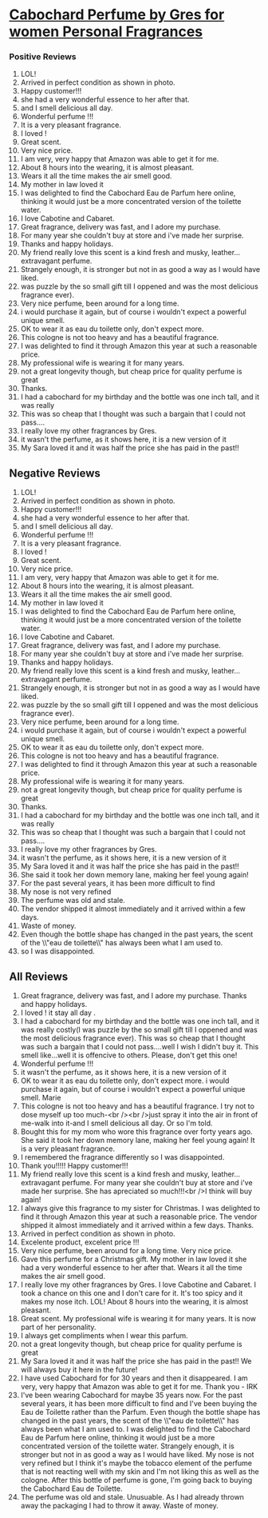 # [Cabochard Perfume by Gres for women Personal Fragrances](https://products.checkmycream.com/products/Cabochard-Perfume-by-Gres-for-women-Personal-Fragrances.html)

### Positive Reviews

<ol>
      <li>LOL!</li>
      <li>Arrived in perfect condition as shown in photo.</li>
      <li>Happy customer!!!</li>
      <li>she had a very wonderful essence to her after that.</li>
      <li>and I smell delicious all day.  </li>
      <li>Wonderful perfume !!!</li>
      <li>It is a very pleasant fragrance.</li>
      <li>I loved !</li>
      <li>Great scent.</li>
      <li>Very nice price.</li>
      <li>I am very, very happy that Amazon was able to get it for me.</li>
      <li>About 8 hours into the wearing, it is almost pleasant.</li>
      <li>Wears it all the time makes the air smell good.</li>
      <li>My mother in law loved it</li>
      <li>I was delighted to find the Cabochard Eau de Parfum here online, thinking it would just be a more concentrated version of the toilette water.  </li>
      <li>I love Cabotine and Cabaret.</li>
      <li>Great fragrance, delivery was fast, and I adore my purchase.  </li>
      <li>For many year she couldn&#x27;t buy at store and i&#x27;ve made her surprise.</li>
      <li>Thanks and happy holidays.</li>
      <li>My friend really love this scent is a kind fresh and musky, leather... extravagant perfume.</li>
      <li>Strangely enough, it is stronger but not in as good a way as I would have liked.  </li>
      <li>was puzzle by the so small gift till I oppened and was the most delicious fragrance ever).  </li>
      <li>Very nice perfume, been around for a long time.</li>
      <li>i would purchase it again, but of course i wouldn&#x27;t expect a powerful unique smell.  </li>
      <li>OK to wear it as eau du toilette only, don&#x27;t expect more.</li>
      <li>This cologne is not too heavy and has a beautiful fragrance.  </li>
      <li>I was delighted to find it through Amazon this year at such a reasonable price.</li>
      <li>My professional wife is wearing it for many years.</li>
      <li>not a great longevity though, but cheap price for quality perfume is great</li>
      <li>Thanks.</li>
      <li>I had a cabochard for my birthday and the bottle was one inch tall, and it was really</li>
      <li>This was so cheap that I thought was such a bargain that I could not pass....</li>
      <li>I really love my other fragrances by Gres.</li>
      <li>it wasn&#x27;t the perfume, as it shows here, it is a new version of it</li>
      <li>My Sara loved it and it was half the price she has paid in the past!!</li>
</ol>


<h2>Negative Reviews</h2>
<ol>
<li> LOL!</li>
<li> Arrived in perfect condition as shown in photo.</li>
<li> Happy customer!!!</li>
<li> she had a very wonderful essence to her after that.</li>
<li> and I smell delicious all day.  </li>
<li> Wonderful perfume !!!</li>
<li> It is a very pleasant fragrance.</li>
<li> I loved !</li>
<li> Great scent.</li>
<li> Very nice price.</li>
<li> I am very, very happy that Amazon was able to get it for me.</li>
<li> About 8 hours into the wearing, it is almost pleasant.</li>
<li> Wears it all the time makes the air smell good.</li>
<li> My mother in law loved it</li>
<li> I was delighted to find the Cabochard Eau de Parfum here online, thinking it would just be a more concentrated version of the toilette water.  </li>
<li> I love Cabotine and Cabaret.</li>
<li> Great fragrance, delivery was fast, and I adore my purchase.  </li>
<li> For many year she couldn&#x27;t buy at store and i&#x27;ve made her surprise.</li>
<li> Thanks and happy holidays.</li>
<li> My friend really love this scent is a kind fresh and musky, leather... extravagant perfume.</li>
<li> Strangely enough, it is stronger but not in as good a way as I would have liked.  </li>
<li> was puzzle by the so small gift till I oppened and was the most delicious fragrance ever).  </li>
<li> Very nice perfume, been around for a long time.</li>
<li> i would purchase it again, but of course i wouldn&#x27;t expect a powerful unique smell.  </li>
<li> OK to wear it as eau du toilette only, don&#x27;t expect more.</li>
<li> This cologne is not too heavy and has a beautiful fragrance.  </li>
<li> I was delighted to find it through Amazon this year at such a reasonable price.</li>
<li> My professional wife is wearing it for many years.</li>
<li> not a great longevity though, but cheap price for quality perfume is great</li>
<li> Thanks.</li>
<li> I had a cabochard for my birthday and the bottle was one inch tall, and it was really</li>
<li> This was so cheap that I thought was such a bargain that I could not pass....</li>
<li> I really love my other fragrances by Gres.</li>
<li> it wasn&#x27;t the perfume, as it shows here, it is a new version of it</li>
<li> My Sara loved it and it was half the price she has paid in the past!!</li>
<li> She said it took her down memory lane, making her feel young again!  </li>
<li> For the past several years, it has been more difficult to find</li>
<li> My nose is not very refined</li>
<li> The perfume was old and stale.  </li>
<li> The vendor shipped it almost immediately and it arrived within a few days.</li>
<li> Waste of money.</li>
<li> Even though the bottle shape has changed in the past years, the scent of the \\&quot;eau de toilette\\&quot; has always been what I am used to.  </li>
<li> so I was disappointed.</li>
</ol>

<h2>All Reviews</h2>

<ol>
    <li> Great fragrance, delivery was fast, and I adore my purchase.  Thanks and happy holidays.</li>
    <li> I loved ! it stay all day .</li>
    <li> I had a cabochard for my birthday and the bottle was one inch tall, and it was really costly(I was puzzle by the so small gift till I oppened and was the most delicious fragrance ever).  This was so cheap that I thought was such a bargain that I could not pass....well I wish I didn&#x27;t buy it.  This smell like...well it is offencive to others.  Please, don&#x27;t get this one!</li>
    <li> Wonderful perfume !!!</li>
    <li> it wasn&#x27;t the perfume, as it shows here, it is a new version of it</li>
    <li> OK to wear it as eau du toilette only, don&#x27;t expect more. i would purchase it again, but of course i wouldn&#x27;t expect a powerful unique smell.  Marie</li>
    <li> This cologne is not too heavy and has a beautiful fragrance.  I try not to dose myself up too much-&lt;br /&gt;&lt;br /&gt;just spray it into the air in front of me-walk into it-and I smell delicious all day.  Or so I&#x27;m told.</li>
    <li> Bought this for my mom who wore this fragrance over forty years ago.  She said it took her down memory lane, making her feel young again!  It is a very pleasant fragrance.</li>
    <li> I remembered the fragrance differently so I was disappointed.</li>
    <li> Thank you!!!!! Happy customer!!!</li>
    <li> My friend really love this scent is a kind fresh and musky, leather... extravagant perfume. For many year she couldn&#x27;t buy at store and i&#x27;ve made her surprise. She has apreciated so much!!!&lt;br /&gt;I think will buy again!</li>
    <li> I always give this fragrance to my sister for Christmas. I was delighted to find it through Amazon this year at such a reasonable price. The vendor shipped it almost immediately and it arrived within a few days. Thanks.</li>
    <li> Arrived in perfect condition as shown in photo.</li>
    <li> Excelente product, excelent price !!!</li>
    <li> Very nice perfume, been around for a long time. Very nice price.</li>
    <li> Gave this perfume for a Christmas gift. My mother in law loved it she had a very wonderful essence to her after that. Wears it all the time makes the air smell good.</li>
    <li> I really love my other fragrances by Gres. I love Cabotine and Cabaret. I took a chance on this one and I don&#x27;t care for it. It&#x27;s too spicy and it makes my nose itch. LOL! About 8 hours into the wearing, it is almost pleasant.</li>
    <li> Great scent. My professional wife is wearing it for many years. It is now part of her personality.</li>
    <li> I always get compliments when I wear this parfum.</li>
    <li> not a great longevity though, but cheap price for quality perfume is great</li>
    <li> My Sara loved it and it was half the price she has paid in the past!! We will always buy it here in the future!</li>
    <li> I have used Cabochard for for 30 years and then it disappeared. I am very, very happy that Amazon was able to get it for me. Thank you - IRK</li>
    <li> I&#x27;ve been wearing Cabochard for maybe 35 years now.  For the past several years, it has been more difficult to find and I&#x27;ve been buying the Eau de Toilette rather than the Parfum.  Even though the bottle shape has changed in the past years, the scent of the \\&quot;eau de toilette\\&quot; has always been what I am used to.  I was delighted to find the Cabochard Eau de Parfum here online, thinking it would just be a more concentrated version of the toilette water.  Strangely enough, it is stronger but not in as good a way as I would have liked.  My nose is not very refined but I think it&#x27;s maybe the tobacco element of the perfume that is not reacting well with my skin and I&#x27;m not liking this as well as the cologne.  After this bottle of perfume is gone, I&#x27;m going back to buying the Cabochard Eau de Toilette.</li>
    <li> The perfume was old and stale.  Unusuable.  As I had already thrown away the packaging I had to throw it away.  Waste of money.</li>
</ol>




